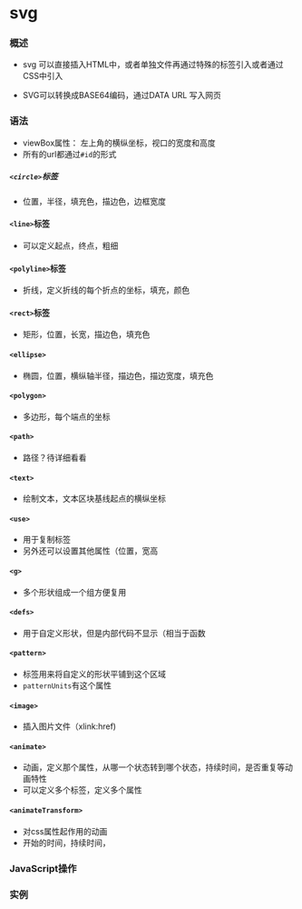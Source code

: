 # svg

### 概述

- svg 可以直接插入HTML中，或者单独文件再通过特殊的标签引入或者通过CSS中引入

- SVG可以转换成BASE64编码，通过DATA URL 写入网页

### 语法

- viewBox属性： 左上角的横纵坐标，视口的宽度和高度
- 所有的url都通过`#id`的形式
##### `<circle>`标签
- 位置，半径，填充色，描边色，边框宽度
#### `<line>`标签
- 可以定义起点，终点，粗细
#### `<polyline>`标签
- 折线，定义折线的每个折点的坐标，填充，颜色
#### `<rect>`标签
- 矩形，位置，长宽，描边色，填充色
#### `<ellipse>`
- 椭圆，位置，横纵轴半径，描边色，描边宽度，填充色
#### `<polygon>`
- 多边形，每个端点的坐标
#### `<path>`
- 路径？待详细看看
#### `<text>`
- 绘制文本，文本区块基线起点的横纵坐标
#### `<use>`
- 用于复制标签
- 另外还可以设置其他属性（位置，宽高
#### `<g>`
- 多个形状组成一个组方便复用
#### `<defs>`
- 用于自定义形状，但是内部代码不显示（相当于函数
#### `<pattern>`
- 标签用来将自定义的形状平铺到这个区域
- `patternUnits`有这个属性
#### `<image>`
- 插入图片文件（xlink:href)
#### `<animate>`
- 动画，定义那个属性，从哪一个状态转到哪个状态，持续时间，是否重复等动画特性
- 可以定义多个标签，定义多个属性
#### `<animateTransform>`
- 对css属性起作用的动画
- 开始的时间，持续时间，
### JavaScript操作

### 实例

